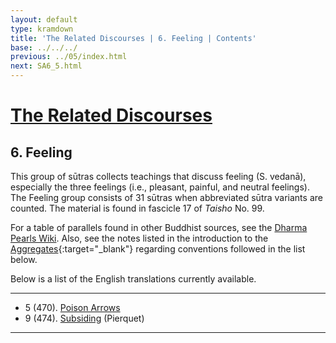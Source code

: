 ```yaml
---
layout: default
type: kramdown
title: 'The Related Discourses | 6. Feeling | Contents'
base: ../../../
previous: ../05/index.html
next: SA6_5.html
---
```


# [The Related Discourses](../index.html)
## 6. Feeling

This group of sūtras collects teachings that discuss feeling (S. vedanā), especially the three feelings (i.e., pleasant, painful, and neutral feelings). The Feeling group consists of 31 sūtras when abbreviated sūtra variants are counted. The material is found in fascicle 17 of *Taisho* No. 99.

For a table of parallels found in other Buddhist sources, see the [Dharma Pearls Wiki](https://dharmapearls.net/dharmabase/index.php/Feelings_Sa%E1%B9%83yukta). Also, see the notes listed in the introduction to the [Aggregates](../01/index.html){:target="_blank"} regarding conventions followed in the list below.

Below is a list of the English translations currently available.

---

<ul class="list-style-none">
  <li>5 (470). <a href="SA6_5.html">Poison Arrows</a></li>
      <!--
          <li>6. Planting a Tree <span class="links">[T 99.471]</span></li>
          <li>7. Planting a Tree <span class="links">[T 99.472]</span></li>
          <li>8. Planting a Tree <span class="links">[T 99.473]</span></li>
      -->
  <li>9 (474). <a href="https://suttacentral.net/sa474/en/pierquet" target="_blank">Subsiding</a> (Pierquet)</li>
      <!--
          <li>10. Planting a Tree <span class="links">[T 99.475]</span></li>
          <li>11. Planting a Tree <span class="links">[T 99.475]</span></li>
          <li>12. Planting a Tree <span class="links">[T 99.475]</span></li>
          <li>13. Planting a Tree <span class="links">[T 99.475]</span></li>
          <li>14. Planting a Tree <span class="links">[T 99.475]</span></li>
          <li>15. Planting a Tree <span class="links">[T 99.475]</span></li>
          <li>16. Planting a Tree <span class="links">[T 99.475]</span></li>
          <li>17. Planting a Tree <span class="links">[T 99.476]</span></li>
          <li>18. Planting a Tree <span class="links">[T 99.477]</span></li>
          <li>19. The Realms <span class="links">[T 99.478]</span></li>
          <li>20. Planting a Tree <span class="links">[T 99.479]</span></li>
          <li>21. Planting a Tree <span class="links">[T 99.480]</span></li>
          <li>22. Planting a Tree <span class="links">[T 99.480]</span></li>
          <li>23. Planting a Tree <span class="links">[T 99.481]</span></li>
          <li>24. Planting a Tree <span class="links">[T 99.482]</span></li>
          <li>25. Planting a Tree <span class="links">[T 99.483]</span></li>
          <li>26. Planting a Tree <span class="links">[T 99.484]</span></li>
          <li>27. Planting a Tree <span class="links">[T 99.485]</span></li>
          <li>28. Planting a Tree <span class="links">[T 99.486]</span></li>
          <li>29. Planting a Tree <span class="links">[T 99.487]</span></li>
          <li>30. Planting a Tree <span class="links">[T 99.488]</span></li>
          <li>31. Planting a Tree <span class="links">[T 99.489]</span></li>
      -->
</ul>

---